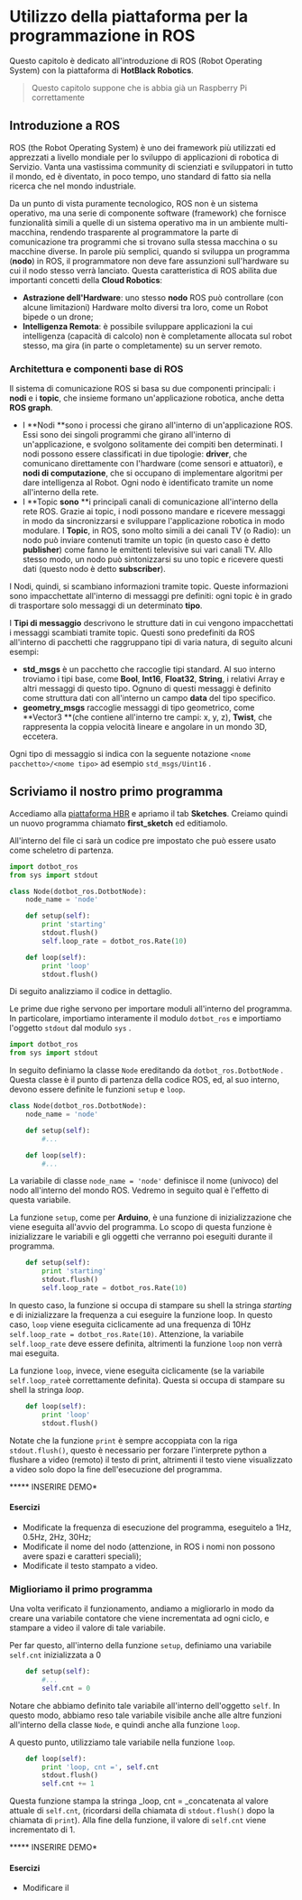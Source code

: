 # Utilizzo della piattaforma per la programmazione in ROS

Questo capitolo è dedicato all'introduzione di ROS \(Robot Operating System\) con la piattaforma di **HotBlack Robotics**.

> Questo capitolo suppone che is abbia già un Raspberry Pi correttamente

## Introduzione a ROS

ROS \(the Robot Operating System\) è uno dei framework più utilizzati ed apprezzati a livello mondiale per lo sviluppo di applicazioni di robotica di Servizio. Vanta una vastissima community di scienziati e sviluppatori in tutto il mondo, ed è diventato, in poco tempo, uno standard di fatto sia nella ricerca che nel mondo industriale.

Da un punto di vista puramente tecnologico, ROS non è un sistema operativo, ma una serie di componente software \(framework\) che fornisce funzionalità simili a quelle di un sistema operativo ma in un ambiente multi-macchina, rendendo trasparente al programmatore la parte di comunicazione tra programmi che si trovano sulla stessa macchina o su macchine diverse. In parole più semplici, quando si sviluppa un programma \(**nodo**\) in ROS, il programmatore non deve fare assunzioni sull'hardware su cui il nodo stesso verrà lanciato. Questa caratteristica di ROS abilita due importanti concetti della **Cloud Robotics**:

* **Astrazione dell'Hardware**: uno stesso **nodo** ROS può controllare \(con alcune limitazioni\) Hardware molto diversi tra loro, come un Robot bipede o un drone;
* **Intelligenza Remota**: è possibile sviluppare applicazioni la cui intelligenza \(capacità di calcolo\) non è completamente allocata sul robot stesso, ma gira \(in parte o completamente\) su un server remoto.

### Architettura e componenti base di ROS

Il sistema di comunicazione ROS si basa su due componenti principali: i **nodi** e i **topic**, che insieme formano un'applicazione robotica, anche detta **ROS graph**.

* I **Nodi **sono i processi che girano all'interno di un'applicazione ROS. Essi sono dei singoli programmi che girano all'interno di un'applicazione, e svolgono solitamente dei compiti ben determinati. I nodi possono essere classificati in due tipologie: **driver**, che comunicano direttamente con l'hardware \(come sensori e attuatori\), e **nodi di computazione**, che si occupano di implementare algoritmi per dare intelligenza al Robot. Ogni nodo è identificato tramite un nome all'interno della rete.
* I **Topic **sono** **i principali canali di comunicazione all'interno della rete ROS. Grazie ai topic, i nodi possono mandare e ricevere messaggi in modo da sincronizzarsi e sviluppare l'applicazione robotica in modo modulare. I **Topic**, in ROS, sono molto simili a dei canali TV \(o Radio\): un nodo può inviare contenuti tramite un topic \(in questo caso è detto **publisher**\) come fanno le emittenti televisive sui vari canali TV. Allo stesso modo, un nodo può sintonizzarsi su uno topic e ricevere questi dati \(questo nodo è detto **subscriber**\).

I Nodi, quindi, si scambiano informazioni tramite topic. Queste informazioni sono impacchettate all'interno di messaggi pre definiti: ogni topic è in grado di trasportare solo messaggi di un determinato **tipo**.

I **Tipi di messaggio** descrivono le strutture dati in cui vengono impacchettati i messaggi scambiati tramite topic. Questi sono predefiniti da ROS all'interno di pacchetti che raggruppano tipi di varia natura, di seguito alcuni esempi:

* **std\_msgs** è un pacchetto che raccoglie tipi standard. Al suo interno troviamo i tipi base, come **Bool**, **Int16**, **Float32**, **String**, i relativi Array e altri messaggi di questo tipo. Ognuno di questi messaggi è definito come struttura dati con all'interno un campo **data** del tipo specifico.
* **geometry\_msgs** raccoglie messaggi di tipo geometrico, come **Vector3 **\(che contiene all'interno tre campi: x, y, z\), **Twist**, che rappresenta la coppia velocità lineare e angolare in un mondo 3D, eccetera.

Ogni tipo di messaggio si indica con la seguente notazione `<nome pacchetto>/<nome tipo>` ad esempio `std_msgs/Uint16` .

## Scriviamo il nostro primo programma

Accediamo alla [piattaforma HBR](http://www.hotblackrobotics.com/cloud/index) e apriamo il tab **Sketches**. Creiamo quindi un nuovo programma chiamato **first\_sketch** ed editiamolo.

All'interno del file ci sarà un codice pre impostato che può essere usato come scheletro di partenza.

```py
import dotbot_ros
from sys import stdout

class Node(dotbot_ros.DotbotNode):
    node_name = 'node'

    def setup(self):
        print 'starting'
        stdout.flush()
        self.loop_rate = dotbot_ros.Rate(10)

    def loop(self):
        print 'loop'
        stdout.flush()
```

Di seguito analizziamo il codice in dettaglio.

Le prime due righe servono per importare moduli all'interno del programma. In particolare, importiamo interamente il modulo `dotbot_ros` e importiamo l'oggetto `stdout` dal modulo `sys` .

```py
import dotbot_ros
from sys import stdout
```

In seguito definiamo la classe `Node` ereditando da `dotbot_ros.DotbotNode` . Questa classe è il punto di partenza della codice ROS, ed, al suo interno, devono essere definite le funzioni `setup` e `loop`.

```py
class Node(dotbot_ros.DotbotNode):
    node_name = 'node'

    def setup(self):
        #...

    def loop(self): 
        #...
```

La variabile di classe `node_name = 'node'` definisce il nome \(univoco\) del nodo all'interno del mondo ROS. Vedremo in seguito qual è l'effetto di questa variabile.

La funzione `setup`, come per **Arduino**, è una funzione di inizializzazione che viene eseguita all'avvio del programma. Lo scopo di questa funzione è inizializzare le variabili e gli oggetti che verranno poi eseguiti durante il programma.

```py
    def setup(self):
        print 'starting'
        stdout.flush()
        self.loop_rate = dotbot_ros.Rate(10)
```

In questo caso, la funzione si occupa di stampare su shell la stringa _starting_ e di inizializzare la frequenza a cui eseguire la funzione loop. In questo caso, `loop` viene eseguita ciclicamente ad una frequenza di 10Hz `self.loop_rate = dotbot_ros.Rate(10)`. Attenzione, la variabile `self.loop_rate` deve essere definita, altrimenti la funzione `loop` non verrà mai eseguita.

La funzione `loop`, invece, viene eseguita ciclicamente \(se la variabile `self.loop_rate`è correttamente definita\). Questa si occupa di stampare su shell la stringa _loop_.

```py
    def loop(self):
        print 'loop'
        stdout.flush()
```

Notate che la funzione `print` è sempre accoppiata con la riga `stdout.flush()`, questo è necessario per forzare l'interprete python a flushare a video \(remoto\) il testo di print, altrimenti il testo viene visualizzato a video solo dopo la fine dell'esecuzione del programma.

\*\*\*\*\* INSERIRE DEMO\*

#### Esercizi

* Modificate la frequenza di esecuzione del programma, eseguitelo a 1Hz, 0.5Hz, 2Hz, 30Hz;
* Modificate il nome del nodo \(attenzione, in ROS i nomi non possono avere spazi e caratteri speciali\);
* Modificate il testo stampato a video.

### Miglioriamo il primo programma

Una volta verificato il funzionamento, andiamo a migliorarlo in modo da creare una variabile contatore che viene incrementata ad ogni ciclo, e stampare a video il valore di tale variabile.

Per far questo, all'interno della funzione `setup`, definiamo una variabile `self.cnt` inizializzata a 0

```py
    def setup(self):
        #...
        self.cnt = 0
```

Notare che abbiamo definito tale variabile all'interno dell'oggetto `self`. In questo modo, abbiamo reso tale variabile visibile anche alle altre funzioni all'interno della classe `Node`, e quindi anche alla funzione `loop`.

A questo punto, utilizziamo tale variabile nella funzione `loop`.

```py
    def loop(self):
        print 'loop, cnt =', self.cnt
        stdout.flush()
        self.cnt += 1
```

Questa funzione stampa la stringa _loop, cnt = _concatenata al valore attuale di `self.cnt`, \(ricordarsi della chiamata di `stdout.flush()` dopo la chiamata di `print`\). Alla fine della funzione, il valore di `self.cnt` viene incrementato di 1.

\*\*\*\*\* INSERIRE DEMO\*

#### Esercizi

* Modificare il 



